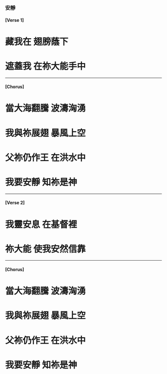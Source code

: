 ###  安靜 

#### [Verse 1]
# 藏我在 翅膀蔭下
# 遮蓋我 在祢大能手中

---

#### [Chorus]

# 當大海翻騰 波濤洶湧
# 我與祢展翅 暴風上空
# 父祢仍作王 在洪水中
# 我要安靜 知祢是神

---

#### [Verse 2]
# 我靈安息 在基督裡
# 祢大能 使我安然信靠

---

#### [Chorus]

# 當大海翻騰 波濤洶湧
# 我與祢展翅 暴風上空
# 父祢仍作王 在洪水中
# 我要安靜 知祢是神